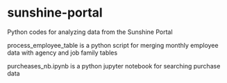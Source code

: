 # sunshine-portal

Python codes for analyzing data from the Sunshine Portal

process_employee_table is a python script for merging monthly employee data with agency and job family tables

purcheases_nb.ipynb is a python jupyter notebook for searching purchase data
